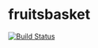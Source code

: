 # fruitsbasket
[![Build Status](https://app.travis-ci.com/Peggymailula/fruitsbasket.svg?branch=main)](https://app.travis-ci.com/Peggymailula/fruitsbasket)
